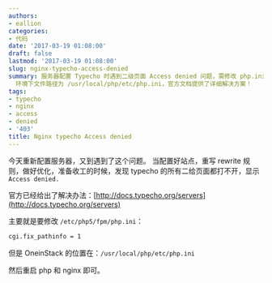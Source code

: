 ```yaml
---
authors:
- eallion
categories:
- 代码
date: '2017-03-19 01:08:00'
draft: false
lastmod: '2017-03-19 01:08:00'
slug: nginx-typecho-access-denied
summary: 服务器配置 Typecho 时遇到二级页面 Access denied 问题，需修改 php.ini 中的 cgi.fix_pathinfo 参数并重启服务。OneinStack
  环境下文件路径为 /usr/local/php/etc/php.ini，官方文档提供了详细解决方案！
tags:
- typecho
- nginx
- access
- denied
- '403'
title: Nginx typecho Access denied
---
```

今天重新配置服务器，又到遇到了这个问题。
当配置好站点，重写 rewrite 规则，做好优化，准备收工的时候，发现 typecho 的所有二给页面都打不开，显示 `Access denied.`

官方已经给出了解决办法：[http://docs.typecho.org/servers](http://docs.typecho.org/servers)

主要就是要修改 `/etc/php5/fpm/php.ini`：

```bash
cgi.fix_pathinfo = 1
```

但是 OneinStack 的位置在：`/usr/local/php/etc/php.ini`

然后重启 php 和 nginx 即可。
